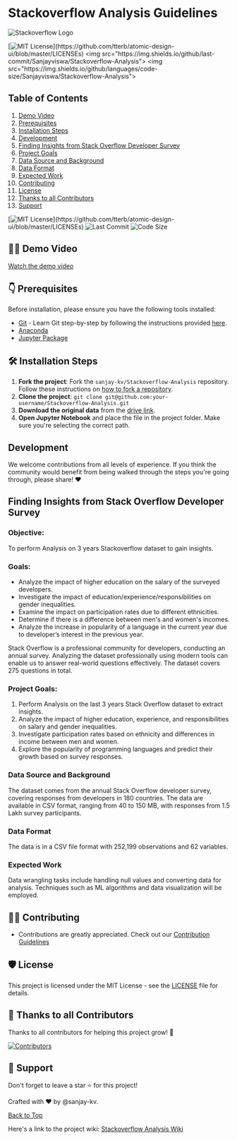 # Stackoverflow Analysis Guidelines 

![Stackoverflow Logo](https://stackoverflow.design/assets/img/logos/so/logo-stackoverflow.png)

[![MIT License](https://img.shields.io/apm/l/atomic-design-ui.svg?)](https://github.com/tterb/atomic-design-ui/blob/master/LICENSEs)
<img src="https://img.shields.io/github/last-commit/Sanjayviswa/Stackoverflow-Analysis">
<img src="https://img.shields.io/github/languages/code-size/Sanjayviswa/Stackoverflow-Analysis">

## Table of Contents
1. [Demo Video](#-demo-video)
2. [Prerequisites](#-prerequisites)
3. [Installation Steps](#%EF%B8%8F-installation-steps)
4. [Development](#development)
5. [Finding Insights from Stack Overflow Developer Survey](#finding-insights-from-stack-overflow-developer-survey)
6. [Project Goals](#project-goals)
7. [Data Source and Background](#data-source-and-background)
8. [Data Format](#data-format)
9. [Expected Work](#expected-work)
10. [Contributing](#-contributing)
11. [License](#%EF%B8%8F-license)
12. [Thanks to all Contributors](#-thanks-to-all-contributors)
13. [Support](#-support)

[![MIT License](https://img.shields.io/apm/l/atomic-design-ui.svg?)](https://github.com/tterb/atomic-design-ui/blob/master/LICENSEs) ![Last Commit](https://img.shields.io/github/last-commit/Sanjayviswa/Stackoverflow-Analysis) ![Code Size](https://img.shields.io/github/languages/code-size/Sanjayviswa/Stackoverflow-Analysis)


## 👨‍💻 Demo Video 

[Watch the demo video](https://user-images.githubusercontent.com/30715153/168960157-e9448ea4-206c-44c0-bbd5-5e4770c0411f.mp4)

## 👇 Prerequisites

Before installation, please ensure you have the following tools installed:

- [Git](https://git-scm.com/downloads) - Learn Git step-by-step by following the instructions provided [here](https://recodehive.com/how-to-install-git-git-tutorial/).
- [Anaconda](https://anaconda.org/anaconda)
- [Jupyter Package](https://anaconda.org/anaconda/jupyter)

## 🛠️ Installation Steps

1. **Fork the project**: Fork the `sanjay-kv/Stackoverflow-Analysis` repository. Follow these instructions on [how to fork a repository](https://help.github.com/en/articles/fork-a-repo).
2. **Clone the project**: `git clone git@github.com:your-username/Stackoverflow-Analysis.git`
3. **Download the original data** from the [drive link](https://drive.google.com/drive/folders/13W20DfCW2W5GEeKTYTl7R6xV5hmPS2Do?usp=sharing).
4. **Open Jupyter Notebook** and place the file in the project folder. Make sure you're selecting the correct path.

## Development

We welcome contributions from all levels of experience. If you think the community would benefit from being walked through the steps you're going through, please share! ❤️

## Finding Insights from Stack Overflow Developer Survey

### Objective:
To perform Analysis on 3 years Stackoverflow dataset to gain insights.

### Goals:
- Analyze the impact of higher education on the salary of the surveyed developers.
- Investigate the impact of education/experience/responsibilities on gender inequalities.
- Examine the impact on participation rates due to different ethnicities.
- Determine if there is a difference between men's and women's incomes.
- Analyze the increase in popularity of a language in the current year due to developer’s interest in the previous year.

Stack Overflow is a professional community for developers, conducting an annual survey. Analyzing the dataset professionally using modern tools can enable us to answer real-world questions effectively. The dataset covers 275 questions in total.

### Project Goals:

1. Perform Analysis on the last 3 years Stack Overflow dataset to extract insights.
2. Analyze the impact of higher education, experience, and responsibilities on salary and gender inequalities.
3. Investigate participation rates based on ethnicity and differences in income between men and women.
4. Explore the popularity of programming languages and predict their growth based on survey responses.

### Data Source and Background

The dataset comes from the annual Stack Overflow developer survey, covering responses from developers in 180 countries. The data are available in CSV format, ranging from 40 to 150 MB, with responses from 1.5 Lakh survey participants.

### Data Format

The data is in a CSV file format with 252,199 observations and 62 variables.

### Expected Work

Data wrangling tasks include handling null values and converting data for analysis. Techniques such as ML algorithms and data visualization will be employed.

## 👨‍💻 Contributing

- Contributions are greatly appreciated. Check out our [Contribution Guidelines](https://github.com/Recode-Hive/Stackoverflow-Analysis/tree/main/Readme)

## 🛡️ License

This project is licensed under the MIT License - see the [LICENSE](LICENSE) file for details.

## 💪 Thanks to all Contributors

Thanks to all contributors for helping this project grow! 🍻

[![Contributors](https://contrib.rocks/image?repo=sanjay-kv/Stackoverflow-Analysis)](https://github.com/sanjay-kv/Stackoverflow-Analysis/graphs/contributors)

## 🙏 Support

Don't forget to leave a star ⭐️ for this project!

Crafted with ♥ by @sanjay-kv.

[Back to Top](#stackoverflow-analysis-guidelines)

Here's a link to the project wiki: [Stackoverflow Analysis Wiki](https://github.com/tech-hardik/Stackoverflow-Analysis/wiki)

